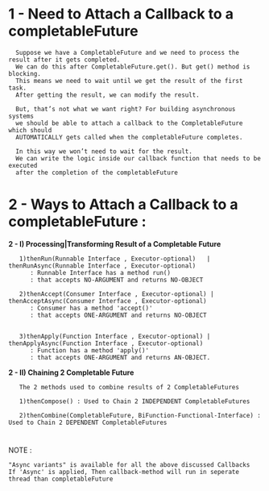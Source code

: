 # 1 - Need to Attach a Callback to a completableFuture

      Suppose we have a CompletableFuture and we need to process the result after it gets completed.
      We can do this after CompletableFuture.get(). But get() method is blocking.
      This means we need to wait until we get the result of the first task. 
      After getting the result, we can modify the result.

      But, that’s not what we want right? For building asynchronous systems 
      we should be able to attach a callback to the CompletableFuture which should 
      AUTOMATICALLY gets called when the completableFuture completes.

      In this way we won’t need to wait for the result.
      We can write the logic inside our callback function that needs to be executed 
      after the completion of the completableFuture



# 2 - Ways to Attach a Callback to a completableFuture :


**2 - I) Processing|Transforming Result of a Completable Future**
 
       1)thenRun(Runnable Interface , Executor-optional)   | thenRunAsync(Runnable Interface , Executor-optional)      
	      : Runnable Interface has a method run() 
	      : that accepts NO-ARGUMENT and returns NO-OBJECT 
	      
       2)thenAccept(Consumer Interface , Executor-optional) | thenAcceptAsync(Consumer Interface , Executor-optional)   
	      : Consumer has a method 'accept()' 
	      : that accepts ONE-ARGUMENT and returns NO-OBJECT 
	      

       3)thenApply(Function Interface , Executor-optional) | thenApplyAsync(Function Interface , Executor-optional) 
	      : Function has a method 'apply()'  
	      : that accepts ONE-ARGUMENT and returns AN-OBJECT. 
		
		
	
     
**2 - II) Chaining 2 Completable Future**
     
       The 2 methods used to combine results of 2 CompletableFutures

       1)thenCompose() : Used to Chain 2 INDEPENDENT CompletableFutures
	
       2)thenCombine(CompletableFuture, BiFunction-Functional-Interface) :  Used to Chain 2 DEPENDENT CompletableFutures
      
#  
   
 NOTE : 
 
    "Async variants" is available for all the above discussed Callbacks
    If 'Async' is applied, Then callback-method will run in seperate thread than completableFuture
     
     
     
     
     
